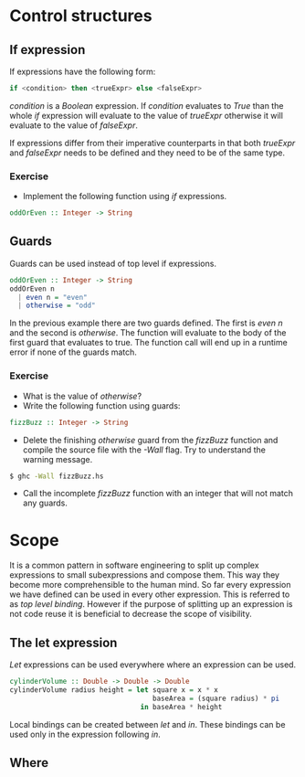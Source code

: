 # Control structures
## If expression

If expressions have the following form:

``` haskell
if <condition> then <trueExpr> else <falseExpr>
```

*condition* is a *Boolean* expression.  If *condition* evaluates to *True* than
the whole *if* expression will evaluate to the value of *trueExpr* otherwise it
will evaluate to the value of *falseExpr*.

If expressions differ from their imperative counterparts in that both
*trueExpr* and *falseExpr* needs to be defined and they need to be of the same
type.

### Exercise
 * Implement the following function using *if* expressions.

``` haskell
oddOrEven :: Integer -> String
```

## Guards

Guards can be used instead of top level if expressions.

``` haskell
oddOrEven :: Integer -> String
oddOrEven n
  | even n = "even"
  | otherwise = "odd"
```

In the previous example there are two guards defined.  The first is *even n* and
the second is *otherwise*.  The function will evaluate to the body of the first
guard that evaluates to true.  The function call will end up in a runtime error
if none of the guards match.

### Exercise
 * What is the value of *otherwise*?
 * Write the following function using guards:

``` haskell
fizzBuzz :: Integer -> String
```

 * Delete the finishing *otherwise* guard from the *fizzBuzz* function and compile
   the source file with the *-Wall* flag.  Try to understand the warning message.

``` bash
$ ghc -Wall fizzBuzz.hs
```

 * Call the incomplete *fizzBuzz* function with an integer that will not match
   any guards.

# Scope

It is a common pattern in software engineering to split up complex expressions
to small subexpressions and compose them.  This way they become more
comprehensible to the human mind.  So far every expression we have defined can
be used in every other expression.  This is referred to as *top level binding*.
However if the purpose of splitting up an expression is not code reuse it is
beneficial to decrease the scope of visibility.

## The let expression

*Let* expressions can be used everywhere where an expression can be used.

``` haskell
cylinderVolume :: Double -> Double -> Double
cylinderVolume radius height = let square x = x * x
                                   baseArea = (square radius) * pi
                                in baseArea * height
```

Local bindings can be created between *let* and *in*.  These bindings can be
used only in the expression following *in*.

## Where
